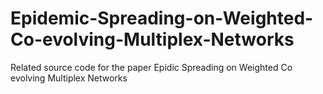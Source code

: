 # Epidemic-Spreading-on-Weighted-Co-evolving-Multiplex-Networks
Related source code for the paper Epidic Spreading on Weighted Co evolving Multiplex Networks
